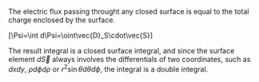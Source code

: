 The electric flux passing throught any closed surface is equal to the total charge enclosed by the surface.

\[\Psi=\int d\Psi=\oint\vec{D}_S\cdot\vec{S}\]

The result integral is a closed surface integral, and since the surface element $d\vec{S}$ always involves the differentials of two coordinates, such as $dxdy$, $\rho d\phi d\rho$ or $r^2\sin\theta d\theta d\phi$, the integral is a double integral.

